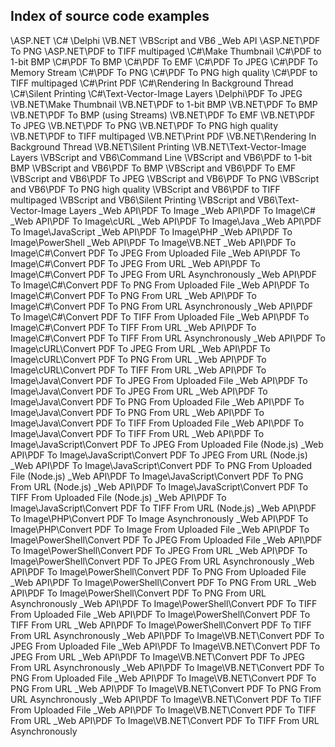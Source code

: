 ## Index of source code examples


\ASP.NET
\C#
\Delphi
\VB.NET
\VBScript and VB6
\_Web API
\ASP.NET\PDF To PNG
\ASP.NET\PDF to TIFF multipaged
\C#\Make Thumbnail
\C#\PDF to 1-bit BMP
\C#\PDF To BMP
\C#\PDF To EMF
\C#\PDF To JPEG
\C#\PDF To Memory Stream
\C#\PDF To PNG
\C#\PDF To PNG high quality
\C#\PDF to TIFF multipaged
\C#\Print PDF
\C#\Rendering In Background Thread
\C#\Silent Printing
\C#\Text-Vector-Image Layers
\Delphi\PDF To JPEG
\VB.NET\Make Thumbnail
\VB.NET\PDF to 1-bit BMP
\VB.NET\PDF To BMP
\VB.NET\PDF To BMP (using Streams)
\VB.NET\PDF To EMF
\VB.NET\PDF To JPEG
\VB.NET\PDF To PNG
\VB.NET\PDF To PNG high quality
\VB.NET\PDF to TIFF multipaged
\VB.NET\Print PDF
\VB.NET\Rendering In Background Thread
\VB.NET\Silent Printing
\VB.NET\Text-Vector-Image Layers
\VBScript and VB6\Command Line
\VBScript and VB6\PDF to 1-bit BMP
\VBScript and VB6\PDF To BMP
\VBScript and VB6\PDF To EMF
\VBScript and VB6\PDF To JPEG
\VBScript and VB6\PDF To PNG
\VBScript and VB6\PDF To PNG high quality
\VBScript and VB6\PDF to TIFF multipaged
\VBScript and VB6\Silent Printing
\VBScript and VB6\Text-Vector-Image Layers
\_Web API\PDF To Image
\_Web API\PDF To Image\C#
\_Web API\PDF To Image\cURL
\_Web API\PDF To Image\Java
\_Web API\PDF To Image\JavaScript
\_Web API\PDF To Image\PHP
\_Web API\PDF To Image\PowerShell
\_Web API\PDF To Image\VB.NET
\_Web API\PDF To Image\C#\Convert PDF To JPEG From Uploaded File
\_Web API\PDF To Image\C#\Convert PDF To JPEG From URL
\_Web API\PDF To Image\C#\Convert PDF To JPEG From URL Asynchronously
\_Web API\PDF To Image\C#\Convert PDF To PNG From Uploaded File
\_Web API\PDF To Image\C#\Convert PDF To PNG From URL
\_Web API\PDF To Image\C#\Convert PDF To PNG From URL Asynchronously
\_Web API\PDF To Image\C#\Convert PDF To TIFF From Uploaded File
\_Web API\PDF To Image\C#\Convert PDF To TIFF From URL
\_Web API\PDF To Image\C#\Convert PDF To TIFF From URL Asynchronously
\_Web API\PDF To Image\cURL\Convert PDF To JPEG From URL
\_Web API\PDF To Image\cURL\Convert PDF To PNG From URL
\_Web API\PDF To Image\cURL\Convert PDF To TIFF From URL
\_Web API\PDF To Image\Java\Convert PDF To JPEG From Uploaded File
\_Web API\PDF To Image\Java\Convert PDF To JPEG From URL
\_Web API\PDF To Image\Java\Convert PDF To PNG From Uploaded File
\_Web API\PDF To Image\Java\Convert PDF To PNG From URL
\_Web API\PDF To Image\Java\Convert PDF To TIFF From Uploaded File
\_Web API\PDF To Image\Java\Convert PDF To TIFF From URL
\_Web API\PDF To Image\JavaScript\Convert PDF To JPEG From Uploaded File (Node.js)
\_Web API\PDF To Image\JavaScript\Convert PDF To JPEG From URL (Node.js)
\_Web API\PDF To Image\JavaScript\Convert PDF To PNG From Uploaded File (Node.js)
\_Web API\PDF To Image\JavaScript\Convert PDF To PNG From URL (Node.js)
\_Web API\PDF To Image\JavaScript\Convert PDF To TIFF From Uploaded File (Node.js)
\_Web API\PDF To Image\JavaScript\Convert PDF To TIFF From URL (Node.js)
\_Web API\PDF To Image\PHP\Convert PDF To Image Asynchronously
\_Web API\PDF To Image\PHP\Convert PDF To Image From Uploaded File
\_Web API\PDF To Image\PowerShell\Convert PDF To JPEG From Uploaded File
\_Web API\PDF To Image\PowerShell\Convert PDF To JPEG From URL
\_Web API\PDF To Image\PowerShell\Convert PDF To JPEG From URL Asynchronously
\_Web API\PDF To Image\PowerShell\Convert PDF To PNG From Uploaded File
\_Web API\PDF To Image\PowerShell\Convert PDF To PNG From URL
\_Web API\PDF To Image\PowerShell\Convert PDF To PNG From URL Asynchronously
\_Web API\PDF To Image\PowerShell\Convert PDF To TIFF From Uploaded File
\_Web API\PDF To Image\PowerShell\Convert PDF To TIFF From URL
\_Web API\PDF To Image\PowerShell\Convert PDF To TIFF From URL Asynchronously
\_Web API\PDF To Image\VB.NET\Convert PDF To JPEG From Uploaded File
\_Web API\PDF To Image\VB.NET\Convert PDF To JPEG From URL
\_Web API\PDF To Image\VB.NET\Convert PDF To JPEG From URL Asynchronously
\_Web API\PDF To Image\VB.NET\Convert PDF To PNG From Uploaded File
\_Web API\PDF To Image\VB.NET\Convert PDF To PNG From URL
\_Web API\PDF To Image\VB.NET\Convert PDF To PNG From URL Asynchronously
\_Web API\PDF To Image\VB.NET\Convert PDF To TIFF From Uploaded File
\_Web API\PDF To Image\VB.NET\Convert PDF To TIFF From URL
\_Web API\PDF To Image\VB.NET\Convert PDF To TIFF From URL Asynchronously
